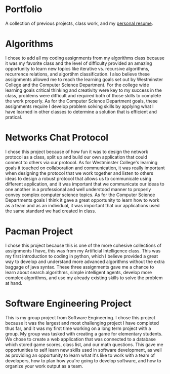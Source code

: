 # Portfolio
A collection of previous projects, class work, and my [personal resume](https://docs.google.com/document/d/e/2PACX-1vRrCcVSl5TFn2jpMTRvKxNGnPYQiciaPwAAd5AZmg1q7Hco-m4r3ZfW74ujzIGQkwk3mRRN0bjpowYo/pub).

# Algorithms
I chose to add all my coding assignments from my algorithms class because it was my favorite class 
and the level of difficulty provided an amazing opportunity to learn new topics like iterative vs.
recursive algorithms, recurrence relations, and algortihm classification. I also believe these
assignments allowed me to reach the learning goals set out by Westminster College and the Computer
Science Department. For the college wide learning goals critical thinking and creativity were key to
my success in the class, problems were difficult and required both of those skills to complete the
work properly. As for the Computer Science Department goals, these assignments require I develop problem solving
skills by applying what I have learned in other classes to determine a solution that is efficient and pratical.

# Networks Chat Protocol
I chose this project because of how fun it was to design the network protocol as a class, split up and
build our own application that could connect to others via our protocol. As for Westminster College's
learning goals it touched on collaboration and communication, it was really important when designing
the protocol that we work together and listen to others ideas to design a robust protocol that allows us 
to communicate using different application, and it was important that we communicate our ideas to 
one another in a professional and well understood manner to properly convey complex computer science topics.
As for the Computer Science Departments goals I think it gave a great opportunity to learn how to work as
a team and as an individual, it was important that our applications used the same standard we had created in 
class.

# Pacman Project
I chose this project because this is one of the more cohesive collections of assignments I have,
this was from my Artificial Intelligence class. This was my first introduction to coding in python,
which I believe provided a great way to develop and understand more advanced algorithms
without the extra baggage of java syntax. These three assignments gave me a chance to learn
about search algorithms, simple intelligent agents, develop more complex algorithms, and use
my already existing skills to solve the problem at hand.

# Software Engineering Project
This is my group project from Software Engineering. I chose this project because it was the
largest and most challenging project I have completed thus far, and it was my first time working
on a long term project with a group. My group was tasked with creating a game for elementary
students. We chose to create a web application that was connected to a database which stored
game scores, class list, and our math questions. This gave me opportunities to self learn new
skills used in software development, as well as providing an opportunity to learn what it's like to
work with a team of developers, how to plan how you're going to develop software, and how to
organize your work output as a team.
